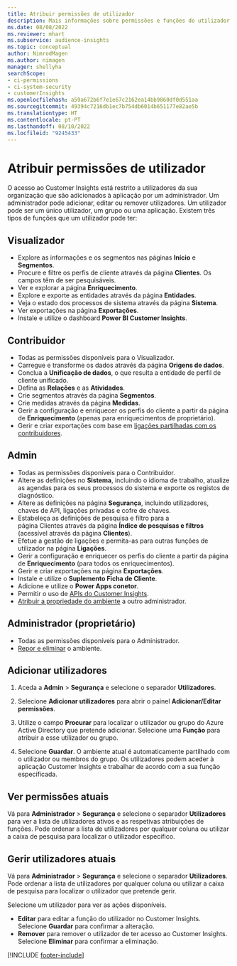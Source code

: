 ```yaml
---
title: Atribuir permissões de utilizador
description: Mais informações sobre permissões e funções do utilizador.
ms.date: 08/08/2022
ms.reviewer: mhart
ms.subservice: audience-insights
ms.topic: conceptual
author: NimrodMagen
ms.author: nimagen
manager: shellyha
searchScope:
- ci-permissions
- ci-system-security
- customerInsights
ms.openlocfilehash: a59a672b6f7e1e67c2162ea14bb9860df0d551aa
ms.sourcegitcommit: 49394c7216db1ec7b754db6014b651177e82ae5b
ms.translationtype: HT
ms.contentlocale: pt-PT
ms.lasthandoff: 08/10/2022
ms.locfileid: "9245433"
---
```

# <a name="assign-user-permissions"></a>Atribuir permissões de utilizador

O acesso ao Customer Insights está restrito a utilizadores da sua organização que são adicionados à aplicação por um administrador. Um administrador pode adicionar, editar ou remover utilizadores. Um utilizador pode ser um único utilizador, um grupo ou uma aplicação. Existem três tipos de funções que um utilizador pode ter:

## <a name="viewer"></a>Visualizador

- Explore as informações e os segmentos nas páginas **Início** e **Segmentos**.
- Procure e filtre os perfis de cliente através da página **Clientes**. Os campos têm de ser pesquisáveis.
- Ver e explorar a página **Enriquecimento**.
- Explore e exporte as entidades através da página **Entidades**.
- Veja o estado dos processos de sistema através da página **Sistema**.
- Ver exportações na página **Exportações**.
- Instale e utilize o dashboard **Power BI Customer Insights**.

## <a name="contributor"></a>Contribuidor

- Todas as permissões disponíveis para o Visualizador.
- Carregue e transforme os dados através da página **Origens de dados**.
- Conclua a **Unificação de dados**, o que resulta a entidade de perfil de cliente unificado.
- Defina as **Relações** e as **Atividades**.
- Crie segmentos através da página **Segmentos**.
- Crie medidas através da página **Medidas**.
- Gerir a configuração e enriquecer os perfis do cliente a partir da página de **Enriquecimento** (apenas para enriquecimentos de proprietário).
- Gerir e criar exportações com base em [ligações partilhadas com os contribuidores](connections.md#allow-contributors-to-use-a-connection-for-exports).

## <a name="admin"></a>Admin

- Todas as permissões disponíveis para o Contribuidor.
- Altere as definições no **Sistema**, incluindo o idioma de trabalho, atualize as agendas para os seus processos do sistema e exporte os registos de diagnóstico.
- Altere as definições na página **Segurança**, incluindo utilizadores, chaves de API, ligações privadas e cofre de chaves.
- Estabeleça as definições de pesquisa e filtro para a página Clientes através da página **Índice de pesquisas e filtros** (acessível através da página **Clientes**).
- Efetue a gestão de ligações e permita-as para outras funções de utilizador na página **Ligações**.
- Gerir a configuração e enriquecer os perfis do cliente a partir da página de **Enriquecimento** (para todos os enriquecimentos).
- Gerir e criar exportações na página **Exportações**.
- Instale e utilize o **Suplemento Ficha de Cliente**.
- Adicione e utilize o **Power Apps conetor**.
- Permitir o uso de [APIs do Customer Insights](apis.md).
- [Atribuir a propriedade do ambiente](manage-environments.md#change-the-owner-of-an-environment) a outro administrador.

## <a name="admin-owner"></a>Administrador (proprietário)

- Todas as permissões disponíveis para o Administrador.
- [Repor e eliminar](manage-environments.md#reset-an-existing-environment-preview) o ambiente.

## <a name="add-users"></a>Adicionar utilizadores

1. Aceda a **Admin** > **Segurança** e selecione o separador **Utilizadores**.

1. Selecione **Adicionar utilizadores** para abrir o painel **Adicionar/Editar permissões**.

1. Utilize o campo **Procurar** para localizar o utilizador ou grupo do Azure Active Directory que pretende adicionar. Selecione uma **Função** para atribuir a esse utilizador ou grupo.

1. Selecione **Guardar**. O ambiente atual é automaticamente partilhado com o utilizador ou membros do grupo. Os utilizadores podem aceder à aplicação Customer Insights e trabalhar de acordo com a sua função especificada.

## <a name="view-current-permissions"></a>Ver permissões atuais

Vá para **Administrador** > **Segurança** e selecione o separador **Utilizadores** para ver a lista de utilizadores ativos e as respetivas atribuições de funções. Pode ordenar a lista de utilizadores por qualquer coluna ou utilizar a caixa de pesquisa para localizar o utilizador específico.

## <a name="manage-current-users"></a>Gerir utilizadores atuais

Vá para **Administrador** > **Segurança** e selecione o separador **Utilizadores**. Pode ordenar a lista de utilizadores por qualquer coluna ou utilizar a caixa de pesquisa para localizar o utilizador que pretende gerir.

Selecione um utilizador para ver as ações disponíveis.

- **Editar** para editar a função do utilizador no Customer Insights. Selecione **Guardar** para confirmar a alteração.
- **Remover** para remover o utilizador de ter acesso ao Customer Insights. Selecione **Eliminar** para confirmar a eliminação.

[!INCLUDE [footer-include](includes/footer-banner.md)]
